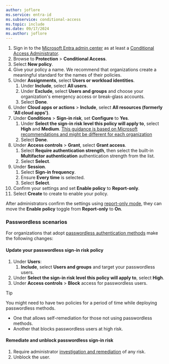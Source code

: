 ```yaml
---
author: joflore
ms.service: entra-id
ms.subservice: conditional-access
ms.topic: include
ms.date: 09/17/2024
ms.author: joflore
---
```


1. Sign in to the [Microsoft Entra admin center](https://entra.microsoft.com) as at least a [Conditional Access Administrator](~/identity/role-based-access-control/permissions-reference.md#conditional-access-administrator).
1. Browse to **Protection** > **Conditional Access**.
1. Select **New policy**.
1. Give your policy a name. We recommend that organizations create a meaningful standard for the names of their policies.
1. Under **Assignments**, select **Users or workload identities**.
   1. Under **Include**, select **All users**.
   1. Under **Exclude**, select **Users and groups** and choose your organization's emergency access or break-glass accounts. 
   1. Select **Done**.
1. Under **Cloud apps or actions** > **Include**, select **All resources (formerly 'All cloud apps')**.
1. Under **Conditions** > **Sign-in risk**, set **Configure** to **Yes**. 
   1. Under **Select the sign-in risk level this policy will apply to**, select **High** and **Medium**. [This guidance is based on Microsoft recommendations and might be different for each organization](../id-protection/howto-identity-protection-configure-risk-policies.md#choosing-acceptable-risk-levels)
   1. Select **Done**.
1. Under **Access controls** > **Grant**, select **Grant access**.
   1. Select **Require authentication strength**, then select the built-in **Multifactor authentication** authentication strength from the list.
   1. Select **Select**.
1. Under **Session**.
   1. Select **Sign-in frequency**.
   1. Ensure **Every time** is selected.
   1. Select **Select**.
1. Confirm your settings and set **Enable policy** to **Report-only**.
1. Select **Create** to create to enable your policy.

After administrators confirm the settings using [report-only mode](../identity/conditional-access/howto-conditional-access-insights-reporting.md), they can move the **Enable policy** toggle from **Report-only** to **On**.

### Passwordless scenarios

For organizations that adopt [passwordless authentication methods](/entra/identity/authentication/howto-authentication-passwordless-deployment) make the following changes: 

#### Update your passwordless sign-in risk policy

1. Under **Users**:
   1. **Include**, select **Users and groups** and target your passwordless users.
1. Under **Select the sign-in risk level this policy will apply to**, select **High**.
1. Under **Access controls** > **Block** access for passwordless users.

> [!TIP]
> You might need to have two policies for a period of time while deploying passwordless methods. 
> - One that allows self-remediation for those not using passwordless methods. 
> - Another that blocks passwordless users at high risk.

#### Remediate and unblock passwordless sign-in risk

1. Require administrator [investigation and remediation](/entra/id-protection/howto-identity-protection-investigate-risk) of any risk.
1. Unblock the user.
